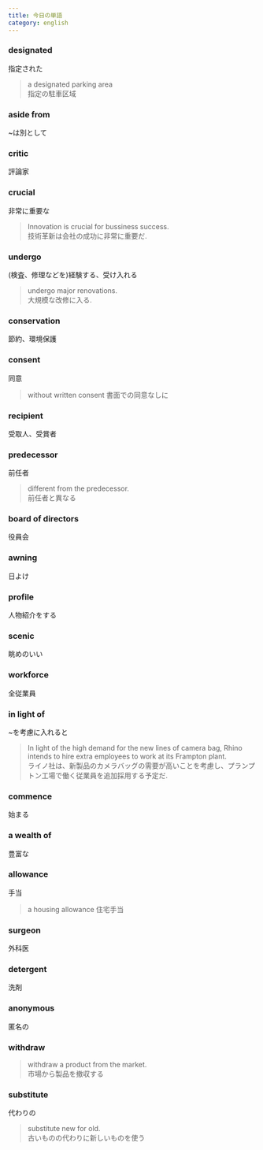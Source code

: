 ```yaml
---
title: 今日の単語
category: english
---
```


### designated
指定された
> a designated parking area  
> 指定の駐車区域

### aside from
\~は別として

### critic
評論家

### crucial
非常に重要な
> Innovation is crucial for bussiness success.  
> 技術革新は会社の成功に非常に重要だ.  

### undergo
(検査、修理などを)経験する、受け入れる
> undergo major renovations.  
> 大規模な改修に入る.  

### conservation
節約、環境保護

### consent
同意
> without written consent
> 書面での同意なしに

### recipient
受取人、受賞者

### predecessor
前任者
> different from the predecessor.  
> 前任者と異なる

### board of directors
役員会

### awning
日よけ

### profile
人物紹介をする

### scenic
眺めのいい

### workforce
全従業員

### in light of
\~を考慮に入れると
> In light of the high demand for the new lines of camera bag, Rhino intends to hire extra employees to work at its Frampton plant.  
> ライノ社は、新製品のカメラバッグの需要が高いことを考慮し、プランプトン工場で働く従業員を追加採用する予定だ.  


### commence
始まる

### a wealth of
豊富な

### allowance
手当
> a housing allowance
> 住宅手当

### surgeon
外科医

### detergent
洗剤

### anonymous
匿名の

### withdraw
> withdraw a product from the market.  
> 市場から製品を撤収する

### substitute
代わりの
> substitute new for old.  
> 古いものの代わりに新しいものを使う





